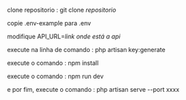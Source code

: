 <p>clone repositorio : git clone <i>repositorio</i></p>
<p>copie .env-example para .env</p>
<p>modifique API_URL=<i>link onde está a api</i></p>
<p>execute na linha de comando : php artisan key:generate</p>
<p>execute o comando : npm install</p>
<p>execute o comando : npm run dev</p>
<p>e por fim, execute o comando : php artisan serve --port xxxx</p>
